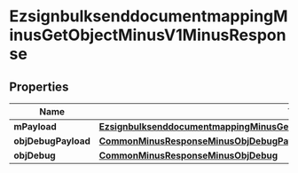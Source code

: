 
# EzsignbulksenddocumentmappingMinusGetObjectMinusV1MinusResponse

## Properties
Name | Type | Description | Notes
------------ | ------------- | ------------- | -------------
**mPayload** | [**EzsignbulksenddocumentmappingMinusGetObjectMinusV1MinusResponseMinusMPayload**](EzsignbulksenddocumentmappingMinusGetObjectMinusV1MinusResponseMinusMPayload.md) |  | 
**objDebugPayload** | [**CommonMinusResponseMinusObjDebugPayload**](CommonMinusResponseMinusObjDebugPayload.md) |  |  [optional]
**objDebug** | [**CommonMinusResponseMinusObjDebug**](CommonMinusResponseMinusObjDebug.md) |  |  [optional]



